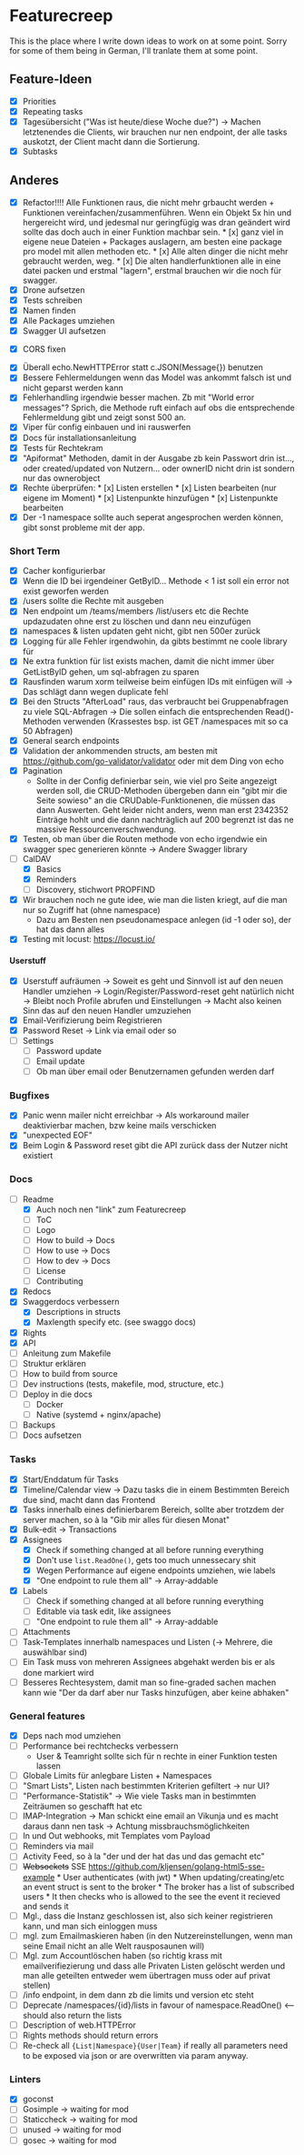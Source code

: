 # Featurecreep

This is the place where I write down ideas to work on at some point. 
Sorry for some of them being in German, I'll tranlate them at some point.

## Feature-Ideen

* [x] Priorities
* [x] Repeating tasks
* [x] Tagesübersicht ("Was ist heute/diese Woche due?") -> Machen letztenendes die Clients, wir brauchen nur nen endpoint, der alle tasks auskotzt, der Client macht dann die Sortierung.
* [x] Subtasks

## Anderes

* [x] Refactor!!!! Alle Funktionen raus, die nicht mehr grbaucht werden + Funktionen vereinfachen/zusammenführen.
      Wenn ein Objekt 5x hin und hergereicht wird, und jedesmal nur geringfügig was dran geändert wird sollte das
      doch auch in einer Funktion machbar sein.
      * [x] ganz viel in eigene neue Dateien + Packages auslagern, am besten eine package pro model mit allen methoden etc.
      * [x] Alle alten dinger die nicht mehr gebraucht werden, weg.
      * [x] Die alten handlerfunktionen alle in eine datei packen und erstmal "lagern", erstmal brauchen wir die noch für swagger.
* [x] Drone aufsetzen
* [x] Tests schreiben
* [x] Namen finden
* [x] Alle Packages umziehen
* [x] Swagger UI aufsetzen
+ [x] CORS fixen
* [x] Überall echo.NewHTTPError statt c.JSON(Message{}) benutzen
* [x] Bessere Fehlermeldungen wenn das Model was ankommt falsch ist und nicht geparst werden kann
* [x] Fehlerhandling irgendwie besser machen. Zb mit "World error messages"? Sprich, die Methode ruft einfach auf obs die entsprechende Fehlermeldung gibt und zeigt sonst 500 an.
* [x] Viper für config einbauen und ini rauswerfen
* [x] Docs für installationsanleitung
* [x] Tests für Rechtekram
* [x] "Apiformat" Methoden, damit in der Ausgabe zb kein Passwort drin ist..., oder created/updated von Nutzern... oder ownerID nicht drin ist sondern nur das ownerobject
* [x] Rechte überprüfen:
      * [x] Listen erstellen
      * [x] Listen bearbeiten (nur eigene im Moment)
      * [x] Listenpunkte hinzufügen
      * [x] Listenpunkte bearbeiten
* [x] Der -1 namespace sollte auch seperat angesprochen werden können, gibt sonst probleme mit der app.

### Short Term

* [x] Cacher konfigurierbar
* [x] Wenn die ID bei irgendeiner GetByID... Methode < 1 ist soll ein error not exist geworfen werden
* [x] /users sollte die Rechte mit ausgeben
* [x] Nen endpoint um /teams/members /list/users etc die Rechte updazudaten ohne erst zu löschen und dann neu einzufügen
* [x] namespaces & listen updaten geht nicht, gibt nen 500er zurück
* [x] Logging für alle Fehler irgendwohin, da gibts bestimmt ne coole library für
* [x] Ne extra funktion für list exists machen, damit die nicht immer über GetListByID gehen, um sql-abfragen zu sparen
* [x] Rausfinden warum xorm teilweise beim einfügen IDs mit einfügen will -> Das schlägt dann wegen duplicate fehl
* [x] Bei den Structs "AfterLoad" raus, das verbraucht bei Gruppenabfragen zu viele SQL-Abfragen -> Die sollen einfach die entsprechenden Read()-Methoden verwenden (Krassestes bsp. ist GET /namespaces mit so ca 50 Abfragen)
* [x] General search endpoints
* [x] Validation der ankommenden structs, am besten mit https://github.com/go-validator/validator oder mit dem Ding von echo
* [x] Pagination
	* Sollte in der Config definierbar sein, wie viel pro Seite angezeigt werden soll, die CRUD-Methoden übergeben dann ein "gibt mir die Seite sowieso" an die CRUDable-Funktionenen, die müssen das dann Auswerten. Geht leider nicht anders, wenn man erst 2342352 Einträge hohlt und die dann nachträglich auf 200 begrenzt ist das ne massive Ressourcenverschwendung.
* [x] Testen, ob man über die Routen methode von echo irgendwie ein swagger spec generieren könnte -> Andere Swagger library
* [ ] CalDAV
  * [x] Basics
  * [x] Reminders
  * [ ] Discovery, stichwort PROPFIND 
* [x] Wir brauchen noch ne gute idee, wie man die listen kriegt, auf die man nur so Zugriff hat (ohne namespace)
    * Dazu am Besten nen pseudonamespace anlegen (id -1 oder so), der hat das dann alles
* [x] Testing mit locust: https://locust.io/

#### Userstuff

* [x] Userstuff aufräumen
	-> Soweit es geht und Sinnvoll ist auf den neuen Handler umziehen
		-> Login/Register/Password-reset geht natürlich nicht
		-> Bleibt noch Profile abrufen und Einstellungen -> Macht also keinen Sinn das auf den neuen Handler umzuziehen
* [x] Email-Verifizierung beim Registrieren
* [x] Password Reset -> Link via email oder so
* [ ] Settings
  * [ ] Password update
  * [ ] Email update
  * [ ] Ob man über email oder Benutzernamen gefunden werden darf

### Bugfixes

* [x] Panic wenn mailer nicht erreichbar -> Als workaround mailer deaktivierbar machen, bzw keine mails verschicken
* [x] "unexpected EOF"
* [x] Beim Login & Password reset gibt die API zurück dass der Nutzer nicht existiert

### Docs

* [ ] Readme
  * [x] Auch noch nen "link" zum Featurecreep
  * [ ] ToC
  * [ ] Logo
  * [ ] How to build -> Docs
  * [ ] How to use -> Docs
  * [ ] How to dev -> Docs
  * [ ] License
  * [ ] Contributing
* [x] Redocs
* [x] Swaggerdocs verbessern
  * [x] Descriptions in structs
  * [x] Maxlength specify etc. (see swaggo docs)
* [x] Rights
* [x] API
* [ ] Anleitung zum Makefile
* [ ] Struktur erklären
* [ ] How to build from source
* [ ] Dev instructions (tests, makefile, mod, structure, etc.)
* [ ] Deploy in die docs
  * [ ] Docker
  * [ ] Native (systemd + nginx/apache)
* [ ] Backups
* [ ] Docs aufsetzen

### Tasks

* [x] Start/Enddatum für Tasks
* [x] Timeline/Calendar view -> Dazu tasks die in einem Bestimmten Bereich due sind, macht dann das Frontend
* [x] Tasks innerhalb eines definierbarem Bereich, sollte aber trotzdem der server machen, so à la "Gib mir alles für diesen Monat"
* [x] Bulk-edit -> Transactions
* [x] Assignees
  * [x] Check if something changed at all before running everything
  * [x] Don't use `list.ReadOne()`, gets too much unnessecary shit
  * [x] Wegen Performance auf eigene endpoints umziehen, wie labels
  * [x] "One endpoint to rule them all" -> Array-addable
* [x] Labels
  * [ ] Check if something changed at all before running everything
  * [ ] Editable via task edit, like assignees
  * [ ] "One endpoint to rule them all" -> Array-addable
* [ ] Attachments
* [ ] Task-Templates innerhalb namespaces und Listen (-> Mehrere, die auswählbar sind)
* [ ] Ein Task muss von mehreren Assignees abgehakt werden bis er als done markiert wird
* [ ] Besseres Rechtesystem, damit man so fine-graded sachen machen kann wie "Der da darf aber nur Tasks hinzufügen, aber keine abhaken"

### General features

* [x] Deps nach mod umziehen
* [ ] Performance bei rechtchecks verbessern
  * User & Teamright sollte sich für n rechte in einer Funktion testen lassen
* [ ] Globale Limits für anlegbare Listen + Namespaces
* [ ] "Smart Lists", Listen nach bestimmten Kriterien gefiltert -> nur UI?
* [ ] "Performance-Statistik" -> Wie viele Tasks man in bestimmten Zeiträumen so geschafft hat etc
* [ ] IMAP-Integration -> Man schickt eine email an Vikunja und es macht daraus dann nen task -> Achtung missbrauchsmöglichkeiten
* [ ] In und Out webhooks, mit Templates vom Payload
* [ ] Reminders via mail
* [ ] Activity Feed, so à la "der und der hat das und das gemacht etc"
* [ ] ~~Websockets~~ SSE https://github.com/kljensen/golang-html5-sse-example
      * User authenticates (with jwt)
      * When updating/creating/etc an event struct is sent to the broker
      * The broker has a list of subscribed users
      * It then checks who is allowed to the see the event it recieved and sends it
* [ ] Mgl., dass die Instanz geschlossen ist, also sich keiner registrieren kann, und man sich einloggen muss
* [ ] mgl. zum Emailmaskieren haben (in den Nutzereinstellungen, wenn man seine Email nicht an alle Welt rausposaunen will)
* [ ] Mgl. zum Accountlöschen haben (so richtig krass mit emailverifiezierung und dass alle Privaten Listen gelöscht werden und man alle geteilten entweder wem übertragen muss oder  auf privat stellen)
* [ ] /info endpoint, in dem dann zb die limits und version etc steht
* [ ] Deprecate /namespaces/{id}/lists in favour of namespace.ReadOne() <-- should also return the lists
* [ ] Description of web.HTTPError
* [ ] Rights methods should return errors
* [ ] Re-check all `{List|Namespace}{User|Team}` if really all parameters need to be exposed via json or are overwritten via param anyway.

### Linters

* [x] goconst
* [ ] Gosimple -> waiting for mod
* [ ] Staticcheck -> waiting for mod
* [ ] unused -> waiting for mod
* [ ] gosec -> waiting for mod